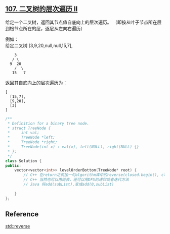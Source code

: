 ## [107. 二叉树的层次遍历 II](https://leetcode-cn.com/problems/binary-tree-level-order-traversal-ii/)

给定一个二叉树，返回其节点值自底向上的层次遍历。 （即按从叶子节点所在层到根节点所在的层，逐层从左向右遍历）

例如：  
给定二叉树 [3,9,20,null,null,15,7],

    	3
       / \
      9  20
        /  \
       15   7

返回其自底向上的层次遍历为：

~~~
[
  [15,7],
  [9,20],
  [3]
]
~~~

~~~C++
/**
 * Definition for a binary tree node.
 * struct TreeNode {
 *     int val;
 *     TreeNode *left;
 *     TreeNode *right;
 *     TreeNode(int x) : val(x), left(NULL), right(NULL) {}
 * };
 */
class Solution {
public:
    vector<vector<int>> levelOrderBottom(TreeNode* root) {
        // C++ 在return之前加一句algorithm库中的reverse(closed.begin(), closed.end())
        // C++ 当然也可以用链表，还可以用DFS的递归或者迭代方法
        // Java 将add(subList),变成add(0,subList)
        
    }
};
~~~



## Reference

[std::reverse](http://www.cplusplus.com/reference/algorithm/reverse/)